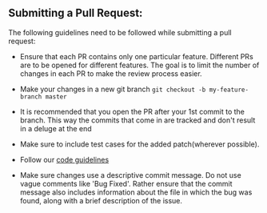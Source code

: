 ## Submitting a Pull Request:

The following guidelines need to be followed while submitting a pull request:

- Ensure that each PR contains only one particular feature. Different PRs are to be opened for different features. The goal is to limit the number of changes in each PR to make the review process easier. 

- Make your changes in a new git branch
`git checkout -b my-feature-branch master`

- It is recommended that you open the PR after your 1st commit to the branch. This way the commits that come in are tracked and don't result in a deluge at the end

- Make sure to include test cases for the added patch(wherever possible).

- Follow our [code guidelines](https://github.com/QuazarTech/Style-Guidelines/tree/master/code_guidelines)

- Make sure changes use a descriptive commit message. Do not use vague comments like 'Bug Fixed'. Rather ensure that the commit message also includes information about the file in which the bug was found, along with a brief description of the issue.
